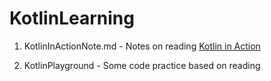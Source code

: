 # KotlinLearning

1. KotlinInActionNote.md - Notes on reading [Kotlin in Action](https://learning.oreilly.com/library/view/kotlin-in-action/9781617293290/)

2. KotlinPlayground - Some code practice based on reading
